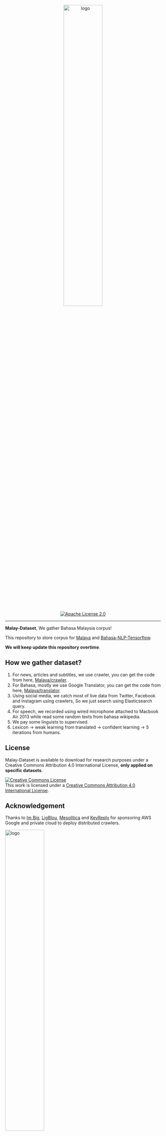<p align="center">
    <a href="#readme">
        <img alt="logo" width="50%" src="wordcloud.png">
    </a>
</p>
<p align="center">
  <a href="https://github.com/huseinzol05/Malaya-Dataset/blob/master/LICENSE"><img alt="Apache License 2.0" src="https://img.shields.io/badge/License-Apache--2.0-yellow.svg"></a>
</p>

---

**Malay-Dataset**, We gather Bahasa Malaysia corpus! 

This repository to store corpus for [Malaya](https://github.com/huseinzol05/Malaya) and [Bahasa-NLP-Tensorflow](https://github.com/huseinzol05/Bahasa-NLP-Tensorflow). 

**We will keep update this repository overtime**.

## How we gather dataset?

1. For news, articles and subtitles, we use crawler, you can get the code from here, [Malaya/crawler](https://github.com/huseinzol05/Malaya/tree/master/misc/crawl).
2. For Bahasa, mostly we use Google Translator, you can get the code from here, [Malaya/translator](https://github.com/huseinzol05/Malaya/tree/master/misc/translator).
3. Using social media, we catch most of live data from Twitter, Facebook and Instagram using crawlers, So we just search using Elasticsearch query.
4. For speech, we recorded using wired microphone attached to Macbook Air 2013 while read some random texts from bahasa wikipedia.
5. We pay some linguists to supervised.
6. Lexicon -> weak learning from translated -> confident learning -> 5 iterations from humans.

## License

Malay-Dataset is available to download for research purposes under a Creative Commons Attribution 4.0 International License, **only applied on specific datasets**.

<a rel="license" href="http://creativecommons.org/licenses/by/4.0/"><img alt="Creative Commons License" style="border-width:0" src="https://i.creativecommons.org/l/by/4.0/88x31.png" /></a><br />This work is licensed under a <a rel="license" href="http://creativecommons.org/licenses/by/4.0/">Creative Commons Attribution 4.0 International License</a>.

## Acknowledgement

Thanks to [Im Big](https://www.facebook.com/imbigofficial/), [LigBlou](https://www.facebook.com/ligblou), [Mesolitica](https://mesolitica.com/) and [KeyReply](https://www.keyreply.com/) for sponsoring AWS Google and private cloud to deploy distributed crawlers.

<img alt="logo" width="50%" src="https://malaya-dataset.s3-ap-southeast-1.amazonaws.com/ligblou-mesolitca-keyreply.png">

## Table of contents
  * [Chatbot](#chatbot)
    * [Wiki Wizard](#wiki-wizard)
    * [ConvAI2](#convai2)
    * [Blended Skill Talk](#blended-skill-talk)
  * [Corpus](#corpus)
    * [Audience Nationality](#audience-nationality)
    * [Translated Emotion](#Translated-Emotion)
    * [Twitter Emotion](#Twitter-Emotion)
    * [Gender](#gender)
    * [Insincere question](#insincere-question)
    * [Irony](#irony)
    * [Language Detection](#language-detection)
    * [Malaysia Entities](#malaysia-entities)
    * [Malaysia Topics](#malaysia-topics)
    * [Political landscape](#political-landscape)
    * [Sarcastic news-headline](#sarcastic-news-headline)
    * [Subjectivity](#subjectivity)
    * [Toxicity-small](#toxicity-small)
    * [Toxicity-large](#toxicity-large)
  * [Crawl](#crawl)
    * [Foodpanda](#foodpanda)
    * [Klook](#klook)
    * [IIUM-Confession](#iium-confession)
    * [Wattpad](#wattpad)
    * [Academia PDF](#academia-pdf)
    * [ticket2u](#ticket2u)
    * [Iproperty](#iproperty)
  * [Dictionary](#dictionary)
    * [73k English-Malay](#73k-english-malay)
    * [200k English-Malay](#200k-english-malay)
    * [90k synonym](#90k-synonym)
    * [Dictionary, 24550 unique words](#dictionary-24550-unique-words)
    * [Dialect](#dialect)
    * [Ngrams](#ngrams)
  * [Document Ranking](#document-ranking)
    * [MSMARCO](#msmarco)
  * [Dumping](#dumping)
    * [Karangan sekolah](#karangan-sekolah)
    * [Wikipedia](#wikipedia-1)
    * [Instagram](#instagram)
    * [Twitter](#twitter)
    * [Public news](#public-news)
    * [Parliament](#parliament)
    * [Singlish text](#singlish-text)
    * [Singapore news](#singapore-news)
    * [Subtitle](#subtitle)
    * [Common-crawl](#common-crawl)
  * [Lexicon](#lexicon)
    * [Sentiment](#sentiment)
    * [Emotion](#emotion)
  * [News](#news)
    * [Fake News](#fake-news)
    * [Crawled News](#crawled-news)
    * [30k News](#30k-news)
    * [Articles](#articles)
  * [Natural Language Query](#natural-language-query)
    * [SPIDER](#spider)
    * [COSQL](#cosql)
    * [SPARC](#sparc)
  * [Normalization](#normalization)
    * [IIUM](#iium)
    * [Twitter](#twitter-1)
    * [Normalize](#normalize)
    * [Stemmer](#stemmer)
  * [Optical Character Recognition](#optical-character-recognition)
    * [Malay-to-Jawi](#malay-to-jawi)
    * [Malay handwriting (Satisfy-Regular)](#malay-handwriting-satisfy-regular)
  * [Paraphrase](#paraphrase)
    * [General](#general)
    * [Funpedia](#funpedia)
  * [Parsing](#parsing)
    * [constituency](#constituency)
    * [dependency](#dependency)
  * [Question-Answer](#question-answer)
    * [General](#general)
    * [SQUAD](#squad)
    * [Natural Questions](#Natural-Questions)
  * [Sentiment](#sentiment-1)
    * [Local News](#local-news)
    * [Twitter](#twitter-2)
    * [Translated Twitter](#Translated-Twitter)
    * [Translated Multidomain](#Translated-Multidomain)
    * [Translated Polarity](#Translated-Polarity)
  * [Speech](#speech)
    * [IIUM](#iium-1)
    * [Tolong sebut](#tolong-sebut)
    * [Wikipedia](#wikipedia)
    * [Manglish](#manglish)
  * [Summarization](#summarization)
    * [CNN News](#cnn-news)
    * [Gigawords](#gigawords)
    * [Multinews](#multinews)
    * [Semisupervised](#semisupervised)
  * [Tagging](#tagging)
    * [Part-of-Speech](#part-of-speech)
    * [Entities](#entities-json)
  * [Text-similarity](#text-similarity)
    * [Quora](#quora)
    * [SNLI](#snli)
    * [MNLI](#mnli)
  * [Translation](#translation)
    * [IIUM-Confession](#iium-confession-1)
    * [Malay-English](#malay-english)
    * [Opus](#opus)
    * [Parliament](#parliament-1)
    * [Local Movies Subtitles](#local-movies-subtitles)
    * [English News](#english-news)
  * [Suggestion](#suggestion)
  * [Citation](#citation)
  * [Donation](#donation)

## [Chatbot](chatbot)

#### [Wiki Wizard](chatbot/wiki-wizard)

Total size: 275.0 MB

#### [ConvAI2](chatbot/convai2)

Total size: 127.9 MB

#### [Blended Skill Talk](chatbot/blended-skill-talk)

Total size: 31.2 MB

## [Corpus](corpus)

#### [Audience Nationality](corpus/audience)

Total size: 246 KB

1. constituency
2. national

#### [Translated Emotion](corpus/emotion/translate)

Total size: 7.2 MB

1. Anger
2. Fear
3. Joy
4. Love
5. Sadness
6. Surprise

#### [Twitter Emotion](corpus/emotion/lexicon)

Total size: 27.4 MB

1. Anger, 108813 rows
2. Fear, 20316 rows
3. Happy, 30962 rows
4. love, 20783 rows
5. Sadness, 26468 rows
6. Surprise, 13107 rows

#### [Gender](corpus/gender)

Total size: 2.2 MB

1. Unknown
2. Male
3. Female
4. Brand

#### [Insincere question](corpus/insincere-question)

Total size: 60.4 MB

1. Negative
2. Positive

#### [Irony](corpus/irony)

Total size: 465 KB

1. Positive
2. Negative

#### [Language-detection](corpus/language-detection)

1. english
2. malay
3. indonesia
4. rojak
5. manglish
6. others

sublanguages,

1. malay
2. kedah
3. johor
4. melaka
5. terengganu
6. sarawak
7. negeri-sembilan
8. kelantan
9. pahang
10. perak
11. sabah

#### [Malaysia-entities](corpus/malaysia-entities)

Social media texts related to Malaysia entities.

Total size: 190.1 MB

<details><summary>Complete list (210 entities)</summary>

1. mahathir
2. anwar ibrahim
3. najib razak
4. pakatan harapan
5. syed saddiq
6. parti keadilan rakyat
7. umno
8. barisan nasional
9. parti islam semalaysia
10. nurul izzah
11. tunku ismail idris
12. mca
13. democratic action party
14. parti amanah
15. ppbm
16. mic
17. tun daim zainuddin
18. datuk seri abdul hadi awang
19. majlis pakatan harapan
20. wan azizah
21. parti pribumi bersatu malaysia
22. datuk seri azmin ali
23. datuk johari abdul
24. tengku razaleigh hamzah
25. tan sri dr rais yatim
26. rafizi ramli
27. bersatu
28. bernama
29. donald trump
30. perkasa
31. tan sri mokhzani mahathir
32. rais yatim
33. anthony loke siew fook
34. rosmah mansur
35. arul kanda
36. zeti aziz
37. robert kuok
38. hassan merican
39. ks jomo
40. jho low
41. kadir jasin
42. zakir naik
43. bung mokhtar
44. shafie apdal
45. ariff md yusof
46. felda
47. dato vida
48. jabatan perancangan bandar desa
49. jabatan perdana menteri malaysia
50. kementerian kewangan malaysia
51. kementerian dalam negeri malaysia
52. kementerian perdagangan dalam negeri hal ehwal pengguna malaysia
53. kementerian luar negeri malaysia
54. kementerian pertahanan malaysia
55. kementerian pendidikan malaysia
56. kementerian pembangunan luar bandar
57. kementerian kerja raya malaysia
58. kementerian kesihatan malaysia
59. kementerian komunikasi multimedia malaysia
60. kementerian perumahan kerajaan tempatan malaysia
61. kementerian pelancongan kebudayaan malaysia
62. kementerian pengangkutan malaysia
63. kementerian pembangunan wanita keluarga masyarakat malaysia
64. kementerian pertanian industri asas tani
65. kementerian perusahaan perladangan komoditi
66. kementerian perdagangan antarabangsa industri
67. kementerian sains teknologi inovasi malaysia
68. kementerian sumber manusia malaysia
69. kementerian sumber asli alam sekitar malaysia
70. kementerian wilayah persekutuan malaysia
71. kementerian tenaga teknologi hijau air malaysia
72. jabatan perkhidmatan awam malaysia
73. jabatan kemajuan islam (jakim) department of islamic development
74. jabatan parlimen malaysia
75. agensi kelayakan malaysia
76. agensi penguatkuasaan maritim malaysia
77. bahagian istiadat urusetia persidangan antarabangsa
78. bahagian hal ehwal undang-undang
79. bahagian kabinet perlembangan perhubungan antara kerajaan
80. bahagian kemajuan wilayah persekutuan perancangan lembah klang
81. bahagian keselamatan negara
82. bahagian pengurusan hartanah
83. bahagian pengurusan perkhidmatan sumber manusia
84. bahagian penyelidikan
85. biro bantuan guaman
86. biro pengaduan awam
87. biro tatanegara
88. istana negara
89. institut kefahaman islam malaysia
90. institut latihan kehakiman perundangan
91. pejabat ketua setiausaha negara
92. pejabat perdana menteri
93. jabatan peguam negara
94. majlis agama islam wilayah persekutuan
95. masjid negara
96. pejabat ketua pegawai keselamatan kerajaan malaysia
97. pejabat setiausaha persekutuan sabah
98. perpustakaan kuala lumpur
99. pejabat setiausaha persekutuan sarawak
100. lembaga tabung haji
101. penasihat sains
102. jabatan audit negara malaysia
103. jabatan pertahanan awam malaysia
104. suruhanjaya pengankutan awam darat
105. perbendaharaan malaysia
106. majlis tindakan ekonomik negara
107. jabatan perangkaan (jp) department of statistics
108. polis diraja malaysia
109. ikatan relawan rakyat malaysia
110. jabatan penjara malaysia
111. jabatan pendaftaran negara malaysia
112. lembaga penapisan filem
113. jabatan imigresen malaysia
114. suruhanjaya syarikat malaysia
115. suruhanjaya koperasi malaysia
116. perbadanan harta intelek malaysia
117. bank kerjasama rakyat malaysia
118. perbadanan nasional berhad
119. maktab koperasi malaysia
120. suruhanjaya persaingan malaysia
121. institut diplomasi hal ehwal luar negeri
122. angkatan tentera malaysia
123. tentera darat malaysia
124. tentera udara diraja malaysia
125. tentera laut diraja malaysia
126. program latihan khidmat negara
127. dewan bahasa pustaka
128. institut pendidikan guru malaysia
129. perbadanan tabung pendidikan tinggi nasional
130. institut terjemahan negara malaysia
131. kejora
132. felcra
133. risda
134. jabatan kerja raya malaysia
135. lembaga lebuhraya malaysia
136. lembaga jurutera malaysia
137. lembaga pembangunan industri pembinaan
138. institut jantung negara
139. klinik 1malaysia
140. insitut kanser negara
141. radio televisyen malaysia
142. suruhanjaya komunikasi multimedia malaysia
143. jabatan penerangan malaysia
144. jabatan perancangan bandar desa semenanjung malaysia
145. jabatan bomba penyelamat malaysia
146. jabatan perumahan negara
147. jabatan kerajaan tempatan
148. jabatan landskap negara
149. jabatan pengurusan sisa pepejal negara
150. tribunal perumahan pengurusan strata
151. perbadanan pengurusan sisa pepejal pembersihan awam
152. jabatan pelancongan malaysia
153. jabatan pengangkutan jalan
154. jabatan penerbangan awam
155. lembaga pelabuhan klang
156. jabatan laut malaysia
157. jabatan keselamatan jalan raya
158. lembaga pelabuhan kuantan
159. lembaga pelabuhan johor
160. lembaga pelabuhan pulau pinang
161. jabatan kebajikan masyarakat malaysia
162. institut penyelidikan kemajuan pertanian malaysia
163. lembaga kemajuan ikan malaysia
164. lembaga pemasaran pertanian persekutuan
165. jabatan pertanian malaysia
166. lembaga pertubuhan peladang
167. lembaga kemajuan pertanian kemubu
168. lembaga kemajuan pertanian muda
169. jabatan perikanan
170. jabatan perkhidmatan veterinar
171. lembaga perindustrian nanas malaysia
172. tabung ekonomi kumpulan usaha niaga
173. bank pertanian
174. lembaga minyak sawit malaysia
175. lembaga pembangunan pelaburan malaysia
176. agensi nuklear malaysia
177. institut penyelidikan teknologi nuklear malaysia
178. pusat sains negara
179. jabatan kimia malaysia
180. jabatan meteorologi malaysia
181. jabatan perkhidmatan awam
182. institut tadbiran awam negara
183. jabatan agama islam wilayah persekutuan
184. jabatan tenaga kerja semenanjung malaysia
185. jabatan alam sekitar
186. jabatan pengairan saliran
187. jabatan tanah galian wilayah persekutuan
188. jabatan perlindungan hidupan liar taman negara
189. dewan bandaraya kuala lumpur
190. perbadanan putrajaya
191. perbadanan labuan
192. jabatan bekalan air
193. jabatan perkhidmatan pembetungan
194. suruhanjaya tenaga
195. suruhanjaya perkhidmatan air negara
196. malaysian green technology corporation
197. yayasan hijau malaysia
198. mahkamah persekutuan
199. mahkamah syariah wilayah persekutuan
200. suruhanjaya perdagangan komoditi
201. suruhanjaya perkhidmatan awam
202. suruhanjaya perkhidmatan pendidikan
203. suruhanjaya pilihan raya
204. suruhanjaya pencegahan rasuah malaysia
205. tribunal perkhidmatan awam
206. unit khas teknologi tinggi
207. unit pemodenan tadbiran perancangan pengurusan malaysia
208. unit perancang ekonomi
209. unit penyelarasan pelaksanaan
210. urusetia persidangan antarabangsa protokol

</details>

#### [Malaysia Topics](corpus/malaysia-topics)

Social media texts related to Malaysia topics.

Total size: 322.4 MB

<details><summary>Complete list (249 topics)</summary>

1. ganja
2. orang asli
3. kaum cina
4. k-pop
5. kaum india
6. pos laju
7. hari raya aidilfitri
8. hari raya aidiladha
9. syarikat permulaan
10. isu tanah
11. kaum melayu
12. facebook
13. keluar parti
14. sabotaj parti
15. kotak undi
16. humanoid
17. kemalangan penumpang cedera
18. kemalangan maut
19. individu penjara
20. kes rogol
21. kes cabul
22. kes rompakan
23. kes ragut
24. cambridge analytica
25. kokain
26. bebas tahanan
27. sosial media
28. twitter
29. instagram
30. mati dipukul
31. pengedar dadah
32. kematian wabak
33. letupan bom
34. isu dadah
35. isu bmf
36. isu diesel
37. isu china
38. isu saudi arabia
39. unifi
40. piala thomas
41. fifa
42. bahasa pengaturcaraan
43. baling botol
44. perkahwinan kanak-kanak
45. produk berbahaya
46. musim durian
47. world cup
48. motogp
49. euro 2020
50. ask me a question
51. thai cave
52. racist
53. bola sepak
54. hockey
55. sepak takraw
56. reformasi
57. deepavali
58. chinese new year
59. lazada sells
60. shopee sells
61. e-sport
62. valve corporation
63. dota2
64. counter strike global-offensive
65. asean football organization
66. blackpink
67. kecurian kereta
68. kecurian motosikal
69. youtube rewind
70. pewdiepie
71. isu tiket
72. kuota haji
73. tsunami
74. kes lemas
75. kes buang bayi
76. kes pecah rumah
77. paedophilia
78. kes luar nikah
79. kes tangkap basah
80. kes bawah umur
81. pdrm
82. 1mdb
83. gst
84. sst
85. tiga penjuru
86. pilihan raya umum
87. pilihan raya kecil
88. pusat daerah mangundi
89. masalah air
90. rumah mampu milik
91. pendidikan
92. sekolah
93. universiti
94. maktab rendah sains mara
95. kesihatan
96. hutang negara
97. ekonomi
98. sosial
99. menteri besar kedah
100. menteri besar perak
101. menteri besar perlis
102. menteri besar selangor
103. menteri besar johor
104. menteri besar kelantan
105. menteri besar terengganu
106. menteri besar negeri sembilan
107. felda
108. kwsp
109. sosco
110. bank malaysia
111. bank negara
112. perdana menteri
113. timbalan perdana menteri
114. menteri dalam negeri
115. menteri kewangan
116. menteri pertahanan
117. menteri belia dan sukan
118. majlis penasihat
119. skim peduli sihat
120. ptptn
121. projek mega
122. gaji minimum
123. menyiasat skandal
124. highway tol
125. tabung haji
126. tentera malaysia
127. infrastruktur
128. kos sara hidup
129. pengangkutan awam
130. perkhidmatan awam
131. isu wanita
132. survei institut darul ehsan
133. inisiatif peduli rakyat
134. teknologi
135. internet
136. kecerdasan buatan
137. ahli dewan undangan negeri
138. suruhanjaya pilihan raya malaysia
139. kertas undi
140. akta pilihan raya
141. undi pos
142. undi rosak
143. harga minyak
144. petrol
145. subsidi kerajaan
146. mh370
147. gaji menteri
148. jabatan bubar
149. telekom malaysia
150. agama
151. lgbt
152. agama islam
153. masyarakat
154. liberalisme
155. kapitalisme
156. idealogi
157. parlimen
158. pusat transformasi bandar
159. institut diraja
160. tsunami fitnah
161. makro-ekonomi
162. mikro-ekonomi
163. pasaran saham malaysia
164. pendapatan negara
165. nilai ringgit jatuh
166. gaji median
167. bursa malaysia
168. malaysia baru
169. keluar parlimen
170. dewan rakyat
171. tabung harapan
172. isu singapura
173. isu rohingya
174. isu syria
175. malaysia-indonesia
176. isu gaza
177. isu palestin
178. isu yaman
179. harimau malaya
180. isu kuil
181. isu lynas
182. isu masjid
183. isu sosma
184. isu ecrl
185. royalti minyak
186. kes rasuah
187. kewangan dan perniagaan
188. saham dan komoditi
189. isu kerugian
190. bumiputera
191. alam sekitar
192. isu kemiskinan
193. sumber asli
194. pertanian malaysia
195. pertanian durian
196. pertanian padi
197. pertanian getah
198. pertanian kelapa sawit
199. pertanian pisang
200. pertanian nenas
201. akuakultur malaysia
202. hortikultur malaysia
203. icerd
204. yang di-pertuan agong
205. perlembagaan malaysia
206. malaysia airlines
207. malaysia airport
208. kuala lumpur international airport
209. malacca airport
210. bintulu airport
211. kota kinabalu airport
212. kuching airport
213. labuan airport
214. lahad datu airport
215. langkawi airport
216. limbang airport
217. miri airport
218. penang airport
219. sandakan airport
220. sibu airport
221. sultan abdul halim airport
222. sultan haji ahmad shah airport
223. sultan azlan shah airport
224. sultan ismail petra airport
225. sultan mahmud airport
226. tawau airport
227. tioman airport
228. anggota bomba
229. angkatan tentera darat
230. angkatan tentera laut
231. angkatan tentera udara
232. anggota ambulans
233. anggota polis
234. perkhidmatan kehakiman
235. perkhidmatan am persekutuan
236. industri 4.0
237. kumpulan pengganas tempatan
238. kumpulan pengganas asing
239. sultan selangor
240. sultan kedah
241. sultan kelantan
242. sultan perlis
243. sultan johor
244. sultan negeri sembilan
245. sultan terengganu
246. pemilihan agong
247. isu plastik
248. gejala sosial
249. isytihar darurat

</details>

#### [Sarcastic news-headline](corpus/sarcastic-news-headline)

Total size: 1.78 MB

1. Positive
2. Negative

#### [Subjectivity](corpus/subjectivity)

Total size: 1.4 MB

1. Positive
2. Negative

#### [Toxicity-small](corpus/toxicity-small)

Total size: 69 MB

Toxicity-small is multilabels and multiclasses, prefer to use sigmoid / logistic.

1. toxic
2. severe toxic
3. obscene
4. threat
5. insult
6. identity hate

#### [Toxicity-large](corpus/toxicity-large)

Total size: 640 MB

Toxicity-large is multilabels and multiclasses, prefer to use sigmoid / logistic.

1. severe toxic
2. obscene
3. identity attack
4. insult
5. threat
6. asian
7. atheist
8. bisexual
9. black
10. buddhist
11. christian
12. female
13. heterosexual
14. hindu
15. homosexual, gay or lesbian
16. intellectual or learning disability
17. jewish
18. latino
19. male
20. muslim
21. other disability
22. other gender
23. other race or ethnicity
24. other religion
25. other sexual orientation
26. physical disability
27. psychiatric or mental illness
28. transgender
29. white
30. malay
31. chinese

#### [Political landscape](corpus/political-landscape)

Total size: 2 MB

1. Kerajaan (BN)
2. Pembangkang (PAS, DAP, PKR)

## [Crawl](crawl)

**The copyright data remains with the original owners of the data, do not use this data for commercial purpose.**

#### [Foodpanda](crawl/foodpanda)

**The copyright data remains with the original owners of the data, do not use this data for commercial purpose.**

Crawled up to 4697 restaurants registered in https://www.foodpanda.my/.

Contain location, restaurant name, star rating, characteristics, delivery methods and food descriptions.

Total size: 94.1 MB

#### [Klook](crawl/klook)

**The copyright data remains with the original owners of the data, do not use this data for commercial purpose, https://www.klook.com/policy/**

Crawled up to 200 interesting locations from MY and SG klook.

Total size: 10.3 MB

#### [IIUM-Confession](crawl/iium-confession)

**The copyright data remains with the original owners of the data, do not use this data for commercial purpose.**

Crawled up to 20k confession posts.

Total size: 75.1 MB

#### [Wattpad](crawl/wattpad)

**The copyright data remains with the original owners of the data, do not use this data for commercial purpose, https://support.wattpad.com/hc/en-us/articles/216192503-Copyright-FAQ**

Crawled using keywords,

1. melayu
2. malaysia
3. seram
4. hantu
5. puisi
6. sajak
7. cerita

Crawled up to 7k fiction stories.

Total size: 97 MB

#### [Academia PDF](crawl/pdf)

**The copyright data remains with the original owners of the data, do not use this data for commercial purpose, https://www.academia.edu/copyright**

Crawled up to 224 pdfs related to,

1. melayu
2. sejarah
3. etnik
4. bahasa
5. politik
6. makanan
7. idealogi

Total size: 50 MB

#### [ticket2u](crawl/ticket2u)

**The copyright data remains with the original owners of the data, do not use this data for commercial purpose, https://www.ticket2u.com.my/copyright**

Contains 4282 events in Malaysia from 2017,

```python
{'row': {'rownum': '4282',
  'rowtotal': '4282',
  'rowpp': '18',
  'link': 'https://www.ticket2u.com.my/event/10223/emi-business-networking-3.0',
  'time': '4:00PM',
  'avatar': 'https://www.ticket2u.com.my/upload/event/listing/0-10223-8ce30523-200c-4bfa-98a9-daadd142989b-GYQ6_X.jpg',
  'datefrom106': '26 Oct 2017',
  'dateto106': '26 Oct 2017',
  'day': 'Thursday',
  'date': '26',
  'month': 'Oct',
  'year': '2017',
  'datefrom': '2017-10-26T16:00:00',
  'dateto': '2017-10-26T19:00:00',
  'active': '1',
  'id': '10223',
  'name': 'EMI Business Networking 3.0',
  'titlename': 'EMI Business Networking 3.0',
  'excerpt': '',
  'pid': '0',
  'basecurrency': 'RM',
  'online': '0',
  'countryid': '1',
  'stateid': '1',
  'areaid': '0',
  'locname': 'Denai Alam Recreational and Riding Club',
  'statename': 'WP Kuala Lumpur',
  'latitude': '3.150970999999999',
  'type': '619',
  'regboo': '0',
  'pricefrom': '75.00',
  'longitude': '101.51955099999998',
  'eventcat': 'Business Sharing and Networking Event',
  'eventcatcode': 'business',
  'eventsubcat': 'Networking',
  'eventsubcatcode': 'networking',
  'showdate': '1',
  'exclusive': '0',
  'notexclusive': '0',
  'issaleend': '1',
  'status': 'expired'}}
```

#### [Iproperty](crawl/iproperty)

**The copyright data remains with the original owners of the data, do not use this data for commercial purpose, https://www.iproperty.com.my/terms-of-use/**

crawled up to 16 states on sales residential, sales commercial, rent residential, rent commercial.

Total size: 1329 MB

## [Dictionary](dictionary)

**_Not an official released from Dewan Bahasa._**

#### 73k English-Malay

Total size: 1.1 MB

Originally posted by Facebook, https://dl.fbaipublicfiles.com/arrival/dictionaries/en-ms.txt

#### [200k English-Malay](dictionary/200k-english-malay)

Total size: 6.9 MB

#### [90k synonym](dictionary/synonym)

Total size: 4.7 MB    

#### [Dictionary, 24550 unique words](dictionary/dictionary)

Total size: 428 KB

#### [Dialect](dictionary/dialect)

Glossaries for,

1. johor
2. kedah
3. kelantan
4. negeri sembilan
5. melaka
6. pahang
7. penang
8. sukuan

Its a html table structure from http://prpm.dbp.gov.my/Cari1?keyword=%3d&d=150348&

#### [Ngrams](dictionary/ngram)

Total size: 92 MB

Unigram and Bigram collected from news, structure,
```python
{'saya': 1000}
```

## [Document Ranking](document-ranking)

#### [MSMARCO](document-ranking/msmarco)

Total size: 1.5 GB

## [Dumping](dumping)

#### [Karangan sekolah](dumping/karangan-sekolah)

Total size: 221 KB

#### Wikipedia

Total size: 240.2 MB, 1663373 sentences, [download link](https://huseinhouse-storage.s3-ap-southeast-1.amazonaws.com/bert-bahasa/dumping-wiki-6-july-2019.json).

Total size: 255.1 MB, 1303844 sentences, [download link](https://huseinhouse-storage.s3-ap-southeast-1.amazonaws.com/bert-bahasa/dumping-wiki-20-july-2019.json).

**RAW**, Total size: 243.2 MB, 1748387 sentences, [download link](https://malaya-dataset.s3-ap-southeast-1.amazonaws.com/wikidump1-raw.json)

#### Instagram

Total size: 418.2 MB, 695571 sentences, [download link](https://huseinhouse-storage.s3-ap-southeast-1.amazonaws.com/bert-bahasa/dumping-instagram-6-july-2019.json).

#### [Twitter](dumping/twitter)

Total size: 3764.7 MB

#### Public news

Total size: 57.7 MB, 399251 sentences, [download link](https://huseinhouse-storage.s3-ap-southeast-1.amazonaws.com/bert-bahasa/dumping-news-6-july-2019.json).

#### Parliament

Total size: 46.7 MB, 252095 sentences, [download link](https://huseinhouse-storage.s3-ap-southeast-1.amazonaws.com/bert-bahasa/dumping-parliament-7-july-2019.json).

#### Singlish text

Singlish is a mix of Chinese, Bahasa, Tamil and majority English, singaporean slang.

Random crawled from different singaporean websites and blogs.

Total size: 1.2 GB, 19870766 sentences, [download link](https://huseinhouse-storage.s3-ap-southeast-1.amazonaws.com/bert-bahasa/singlish.txt).

Contributed by [brytjy](https://github.com/brytjy).

#### Singapore news

Total size: 213.1 MB, 1760382 sentences, [download link](https://huseinhouse-storage.s3-ap-southeast-1.amazonaws.com/bert-bahasa/sg-news.txt).

Contributed by [brytjy](https://github.com/brytjy).

#### [Subtitle](dumping/subtitle)

Total size: 1.5 MB

#### [Common-crawl](dumping/common-crawl)

List of `mse` language websites only. 

Total index size: 25.6 MB

Total website size: ~7.0 GB

Total text extracted size: 1.7 GB

## [Lexicon](lexicon)

Malaya provided lexicon generator to induce new lexicons, https://malaya.readthedocs.io/en/latest/Lexicon.html

#### [sentiment](lexicon/sentiment.json)

```python
{'negative': ['str1','str2'], 'positive': ['str3','str4']}
```

#### [emotion](lexicon/emotion.json)

```python
{'anger': ['str1'], 'fear': ['str2'], 'joy': ['str3'], 'love': ['str4'], 'sadness': ['str5'], 'surprise': ['str6']}
```

## [News](news)

#### [Fake News](news/fake-news)

Total size: 122.2 MB

1. Negative
2. Positive

Malaysia fake news, contributed by [syazanihussin](https://github.com/syazanihussin/FLUX/tree/master/data)

#### [30k News](news/news-30k)

Total size: 66.6 MB

Crawled on Google news using these keywords,

```python
strings = [
    'bank negara OR kewangan malaysia OR kementerian kewangan',
    'mata wang malaysia OR bon malaysia OR saham malaysia',
    'perdagangan malaysia OR ekonomi malaysia OR sosial malaysia',
    'kementerian malaysia',
    'kaum melayu OR kaum cina',
    'stock market malaysia OR saham malaysia',
    'malaysia parliament OR parlimen malaysia',
    'asia OR asean',
    'malaysia property OR hartanah malaysia',
    'artis OR wanita',
    'pendidikan OR kesihatan OR infrastruktur'
    'dr mahathir OR wan zizah OR lim guan eng OR muhyiddin OR mohamad sabu OR azmin ali',
    'umno OR pkr OR mic OR barisan nasional OR parti amanah OR dap',
    'isu kerajaan OR isu pembangkang',
    'politik OR malaysia OR dunia OR bisnes',
    'sukan OR hiburan OR teknologi OR gaya hidup OR automotif'
    'johor OR kedah OR kelantan OR melaka',
    'negeri sembilan OR pahang OR pulau pinang OR perak',
    'perlis OR sabah OR sarawak OR selangor',
    'terengganu OR kuala lumpur OR labuan OR putrajaya',
]
```

#### [Crawled News](news/news-new)

Total size: 622.2 MB

<details><summary>Complete list (860 news)</summary>

1. Perayaan Cahaya
2. Perayaan Ponggal
3. Tahun Baru Hindu
4. agama sesat
5. angkat berat
6. anjing
7. antarabangsa
8. aplikasi malaysia
9. arnab
10. aset digital
11. atlet
12. babi
13. baca buku
14. badak sumbu
15. bahasa jawa
16. bahasa kebangsaan
17. bahasa melayu
18. banjir
19. bankrap
20. belimbing
21. berenang
22. bina badan
23. bola baling
24. bola jaring
25. bola keranjang
26. boling padang
27. buaya
28. bulan
29. bunian
30. burung
31. cempedak
32. coklat
33. dakwah islam
34. diktator
35. disinfeksi
36. dunia islam
37. ekonomi islam
38. gajah
39. galaksi
40. ganti rugi
41. gaya baju
42. gaya fashion
43. gaya jaket
44. gaya kasut
45. gaya rambut
46. gaya rantai
47. gaya raya
48. gaya seluar
49. gaya topi
50. gelandangan
51. godam
52. gula
53. hantu bungkus
54. hantu melayu
55. hantu raya
56. harga rumah
57. hari krismas
58. harimau
59. hartanah
60. hilang kawalan
61. hilang kerja
62. hoki padang
63. hujan lebat
64. hujan
65. hukum babi
66. hutang peribadi
67. ikan
68. industri buku
69. industri pertanian
70. industri
71. isi k-pop
72. islam nusantara
73. isu 1mdb
74. isu Suku Bagahak
75. isu Suku Bajau
76. isu Suku Brunei
77. isu Suku Iban
78. isu Suku Idahan
79. isu Suku Iranun
80. isu Suku Kadazandusun
81. isu Suku Lundayeh
82. isu Suku Murut
83. isu Suku Suluk
84. isu Suku Tidong
85. isu afghanistan
86. isu afrika
87. isu agama islam
88. isu agama
89. isu agensi kelayakan malaysia
90. isu agensi nuklear malaysia
91. isu agensi penguatkuasaan maritim malaysia
92. isu ahli dewan undangan negeri
93. isu air
94. isu airasia
95. isu akta pilihan raya
96. isu akuakultur malaysia
97. isu alam sekitar
98. isu alkohol
99. isu amerika
100. isu anggota ambulans
101. isu anggota bomba
102. isu anggota polis
103. isu angkatan tentera laut
104. isu angkatan tentera malaysia
105. isu angkatan tentera udara
106. isu anthony loke siew fook
107. isu anwar ibrahim
108. isu apple
109. isu arab
110. isu arak
111. isu argentina
112. isu ariff md yusof
113. isu artificial intelligence
114. isu artis korea selatan
115. isu artis kpop
116. isu arul kanda
117. isu asean football organization
118. isu ask me a question
119. isu askar
120. isu australia
121. isu axiata
122. isu ayah pin
123. isu ayam penyet
124. isu ayam
125. isu baba dan nyonya
126. isu bahagian hal ehwal undang-undang
127. isu bahagian kabinet perlembangan perhubungan antara kerajaan
128. isu bahagian kemajuan wilayah persekutuan perancangan lembah klang
129. isu bahagian keselamatan negara
130. isu bahagian pengurusan hartanah
131. isu bahagian pengurusan perkhidmatan sumber manusia
132. isu bahagian penyelidikan
133. isu bahasa pengaturcaraan
134. isu baling botol
135. isu bangkai
136. isu bangladesh
137. isu bank kerjasama rakyat malaysia
138. isu bank malaysia
139. isu bank negara
140. isu bank pertanian
141. isu barisan nasional
142. isu bebas tahanan
143. isu berjaya group
144. isu bernama
145. isu bersatu
146. isu big bang
147. isu big data
148. isu bihun sup
149. isu bintulu airport
150. isu biro bantuan guaman
151. isu biro pengaduan awam
152. isu biro tatanegara
153. isu biseksual
154. isu blackpink
155. isu bmw
156. isu bola sepak
157. isu boling
158. isu brazil
159. isu brunei
160. isu bts
161. isu bumi
162. isu bumiputera
163. isu bung mokhtar
164. isu bursa malaysia
165. isu cambodia
166. isu cambridge analytica
167. isu celcom
168. isu chinese new year
169. isu cikgu
170. isu cimb
171. isu colombia
172. isu costa Rica
173. isu counter strike global-offensive
174. isu covid
175. isu cucms
176. isu cukai
177. isu daging
178. isu dato vida
179. isu datuk johari abdul
180. isu datuk seri abdul hadi awang
181. isu datuk seri azmin ali
182. isu deepavali
183. isu democratic action party
184. isu denmark
185. isu dewan bahasa pustaka
186. isu dewan bandaraya kuala lumpur
187. isu dewan rakyat
188. isu diabetes
189. isu digi
190. isu doktor
191. isu donald trump
192. isu dota2
193. isu e-sport
194. isu ekonomi
195. isu eropah
196. isu euro 2020
197. isu ewallet
198. isu exo
199. isu facebook
200. isu felcra
201. isu felda
202. isu fifa
203. isu finland
204. isu foodpanda
205. isu futsal
206. isu gaji median
207. isu gaji menteri
208. isu gaji minimum
209. isu gamuda berhad
210. isu ganja
211. isu gay
212. isu gejala sosial
213. isu german
214. isu gimnastik
215. isu girl generation
216. isu golf
217. isu google
218. isu grab
219. isu grabfood
220. isu gst
221. isu halal
222. isu harga minyak
223. isu hari raya aidiladha
224. isu hari raya aidilfitri
225. isu harimau malaya
226. isu hassan merican
227. isu highway tol
228. isu hockey
229. isu honda
230. isu hortikultur malaysia
231. isu humanoid
232. isu hutang negara
233. isu hutang
234. isu ibm
235. isu icerd
236. isu idealogi
237. isu ikan
238. isu ikatan relawan rakyat malaysia
239. isu ikea
240. isu india
241. isu individu penjara
242. isu indonesia
243. isu industri 4.0
244. isu infrastruktur
245. isu inisiatif peduli rakyat
246. isu insitut kanser negara
247. isu instafamous
248. isu instagram
249. isu institut diplomasi hal ehwal luar negeri
250. isu institut diraja
251. isu institut jantung negara
252. isu institut kefahaman islam malaysia
253. isu institut latihan kehakiman perundangan
254. isu institut pendidikan guru malaysia
255. isu institut penyelidikan kemajuan pertanian malaysia
256. isu institut penyelidikan teknologi nuklear malaysia
257. isu institut tadbiran awam negara
258. isu institut terjemahan negara malaysia
259. isu internet
260. isu iran
261. isu iraq
262. isu israel
263. isu istana negara
264. isu isu badminton
265. isu isu bmf
266. isu isu china
267. isu isu dadah
268. isu isu diesel
269. isu isu ecrl
270. isu isu gaza
271. isu isu kemiskinan
272. isu isu kerugian
273. isu isu kuil
274. isu isu lynas
275. isu isu masjid
276. isu isu palestin
277. isu isu plastik
278. isu isu rohingya
279. isu isu saudi arabia
280. isu isu singapura
281. isu isu sosma
282. isu isu syria
283. isu isu tanah
284. isu isu tiket
285. isu isu wanita
286. isu isu yaman
287. isu isytihar darurat
288. isu itali
289. isu jabatan agama islam wilayah persekutuan
290. isu jabatan audit negara malaysia
291. isu jabatan bekalan air
292. isu jabatan bomba penyelamat malaysia
293. isu jabatan bubar
294. isu jabatan imigresen malaysia
295. isu jabatan kebajikan masyarakat malaysia
296. isu jabatan kemajuan islam (jakim) department of islamic development
297. isu jabatan kerajaan tempatan
298. isu jabatan kerja raya malaysia
299. isu jabatan keselamatan jalan raya
300. isu jabatan kimia malaysia
301. isu jabatan landskap negara
302. isu jabatan laut malaysia
303. isu jabatan meteorologi malaysia
304. isu jabatan parlimen malaysia
305. isu jabatan peguam negara
306. isu jabatan pelancongan malaysia
307. isu jabatan pendaftaran negara malaysia
308. isu jabatan penerangan malaysia
309. isu jabatan penerbangan awam
310. isu jabatan pengairan saliran
311. isu jabatan pengangkutan jalan
312. isu jabatan pengurusan sisa pepejal negara
313. isu jabatan penjara malaysia
314. isu jabatan perancangan bandar desa semenanjung malaysia
315. isu jabatan perancangan bandar desa
316. isu jabatan perdana menteri malaysia
317. isu jabatan perikanan
318. isu jabatan perkhidmatan awam malaysia
319. isu jabatan perkhidmatan awam
320. isu jabatan perkhidmatan pembetungan
321. isu jabatan perkhidmatan veterinar
322. isu jabatan perlindungan hidupan liar taman negara
323. isu jabatan pertahanan awam malaysia
324. isu jabatan pertanian malaysia
325. isu jabatan perumahan negara
326. isu jabatan tanah galian wilayah persekutuan
327. isu jabatan tenaga kerja semenanjung malaysia
328. isu jepun
329. isu jho low
330. isu jordan
331. isu judi
332. isu k-pop
333. isu kadir jasin
334. isu kahwin
335. isu kapitalisme
336. isu kaum cina
337. isu kaum india
338. isu kaum melayu
339. isu kecerdasan buatan
340. isu kecurian kereta
341. isu kecurian motosikal
342. isu kejora
343. isu keluar parlimen
344. isu keluar parti
345. isu kemalangan maut
346. isu kemalangan penumpang cedera
347. isu kematian wabak
348. isu kementerian dalam negeri malaysia
349. isu kementerian kerja raya malaysia
350. isu kementerian kesihatan malaysia
351. isu kementerian kewangan malaysia
352. isu kementerian komunikasi multimedia malaysia
353. isu kementerian luar negeri malaysia
354. isu kementerian pelancongan kebudayaan malaysia
355. isu kementerian pembangunan luar bandar
356. isu kementerian pembangunan wanita keluarga masyarakat malaysia
357. isu kementerian pendidikan malaysia
358. isu kementerian pengangkutan malaysia
359. isu kementerian perdagangan antarabangsa industri
360. isu kementerian perdagangan dalam negeri hal ehwal pengguna malaysia
361. isu kementerian pertahanan malaysia
362. isu kementerian pertanian industri asas tani
363. isu kementerian perumahan kerajaan tempatan malaysia
364. isu kementerian perusahaan perladangan komoditi
365. isu kementerian sains teknologi inovasi malaysia
366. isu kementerian sumber asli alam sekitar malaysia
367. isu kementerian sumber manusia malaysia
368. isu kementerian tenaga teknologi hijau air malaysia
369. isu kementerian wilayah persekutuan malaysia
370. isu keracunan
371. isu kereta
372. isu kertas undi
373. isu kes bawah umur
374. isu kes buang bayi
375. isu kes cabul
376. isu kes lemas
377. isu kes luar nikah
378. isu kes pecah rumah
379. isu kes ragut
380. isu kes rasuah
381. isu kes rogol
382. isu kes rompakan
383. isu kes tangkap basah
384. isu kesihatan
385. isu kewangan dan perniagaan
386. isu kfc
387. isu khazanah
388. isu klinik 1malaysia
389. isu kokain
390. isu korea selatan
391. isu korea utara
392. isu kos sara hidup
393. isu kota kinabalu airport
394. isu kotak undi
395. isu kpop
396. isu ks jomo
397. isu kuala lumpur international airport
398. isu kuching airport
399. isu kumpulan pengganas asing
400. isu kumpulan pengganas tempatan
401. isu kuota haji
402. isu kwsp
403. isu labuan airport
404. isu lahad datu airport
405. isu laksa
406. isu langkawi airport
407. isu laos
408. isu lazada sells
409. isu lembaga jurutera malaysia
410. isu lembaga kemajuan ikan malaysia
411. isu lembaga kemajuan pertanian kemubu
412. isu lembaga kemajuan pertanian muda
413. isu lembaga lebuhraya malaysia
414. isu lembaga minyak sawit malaysia
415. isu lembaga pelabuhan johor
416. isu lembaga pelabuhan klang
417. isu lembaga pelabuhan kuantan
418. isu lembaga pelabuhan pulau pinang
419. isu lembaga pemasaran pertanian persekutuan
420. isu lembaga pembangunan industri pembinaan
421. isu lembaga pembangunan pelaburan malaysia
422. isu lembaga penapisan filem
423. isu lembaga perindustrian nanas malaysia
424. isu lembaga pertubuhan peladang
425. isu lembaga tabung haji
426. isu lesbian
427. isu letupan bom
428. isu lgbt
429. isu lhdn
430. isu liberalisme
431. isu mabuk
432. isu mahathir
433. isu mahkamah persekutuan
434. isu mahkamah syariah wilayah persekutuan
435. isu majlis agama islam wilayah persekutuan
436. isu majlis pakatan harapan
437. isu majlis penasihat
438. isu majlis tindakan ekonomik negara
439. isu makanan malaysia
440. isu makro-ekonomi
441. isu maktab koperasi malaysia
442. isu maktab rendah sains mara
443. isu malacca airport
444. isu malaysia airlines
445. isu malaysia airport
446. isu malaysia baru
447. isu malaysia-indonesia
448. isu malaysian green technology corporation
449. isu malware
450. isu masalah air
451. isu masjid negara
452. isu masyarakat
453. isu mati dipukul
454. isu maybank
455. isu mca
456. isu mcdonald
457. isu media prima
458. isu memorandum
459. isu menteri belia dan sukan
460. isu menteri besar johor
461. isu menteri besar kedah
462. isu menteri besar kelantan
463. isu menteri besar negeri sembilan
464. isu menteri besar perak
465. isu menteri besar perlis
466. isu menteri besar selangor
467. isu menteri besar terengganu
468. isu menteri dalam negeri
469. isu menteri kewangan
470. isu menteri pertahanan
471. isu menyiasat skandal
472. isu mercedes
473. isu mesir
474. isu mexico
475. isu mh370
476. isu mic
477. isu microsoft
478. isu mikro-ekonomi
479. isu minyak
480. isu miri airport
481. isu mmu
482. isu motogp
483. isu motosikal
484. isu mrsm
485. isu muhyiddin
486. isu murtabak
487. isu musim durian
488. isu mutiara
489. isu myanmar
490. isu mydin
491. isu najib razak
492. isu nasa
493. isu nasi dagang
494. isu nasi kandar
495. isu nasi kerabu
496. isu nasi
497. isu negeri
498. isu nepal
499. isu new zealand
500. isu nilai ringgit jatuh
501. isu novel
502. isu nurul izzah
503. isu orang asli
504. isu paedophilia
505. isu pakatan harapan
506. isu pakistan
507. isu palestin
508. isu parkir
509. isu parlimen
510. isu parti amanah
511. isu parti islam semalaysia
512. isu parti keadilan rakyat
513. isu parti pribumi bersatu malaysia
514. isu pasaran saham malaysia
515. isu pdrm
516. isu pejabat ketua pegawai keselamatan kerajaan malaysia
517. isu pejabat ketua setiausaha negara
518. isu pejabat perdana menteri
519. isu pejabat setiausaha persekutuan sabah
520. isu pejabat setiausaha persekutuan sarawak
521. isu pelancongan malaysia
522. isu pemilihan agong
523. isu penang airport
524. isu penasihat sains
525. isu pendapatan negara
526. isu pendidikan
527. isu pengangkutan awam
528. isu pengedar dadah
529. isu perabot
530. isu perancis
531. isu perbadanan harta intelek malaysia
532. isu perbadanan labuan
533. isu perbadanan nasional berhad
534. isu perbadanan pengurusan sisa pepejal pembersihan awam
535. isu perbadanan putrajaya
536. isu perbadanan tabung pendidikan tinggi nasional
537. isu perbendaharaan malaysia
538. isu perdana menteri
539. isu perkahwinan kanak-kanak
540. isu perkasa
541. isu perkhidmatan am persekutuan
542. isu perkhidmatan awam
543. isu perkhidmatan kehakiman
544. isu perlembagaan malaysia
545. isu perodua
546. isu perpustakaan kuala lumpur
547. isu pertanian durian
548. isu pertanian getah
549. isu pertanian kelapa sawit
550. isu pertanian malaysia
551. isu pertanian nenas
552. isu pertanian padi
553. isu pertanian pisang
554. isu petrol
555. isu petronas
556. isu pewdiepie
557. isu piala thomas
558. isu pilihan raya kecil
559. isu pilihan raya umum
560. isu ping pong
561. isu plus
562. isu polis diraja malaysia
563. isu polis
564. isu portugal
565. isu pos laju
566. isu pos malaysia
567. isu pos
568. isu ppbm
569. isu prasarana
570. isu privasi
571. isu produk berbahaya
572. isu program latihan khidmat negara
573. isu projek mega
574. isu ptptn
575. isu pusat daerah mangundi
576. isu pusat sains negara
577. isu pusat transformasi bandar
578. isu racist
579. isu radio televisyen malaysia
580. isu rafizi ramli
581. isu rais yatim
582. isu rasuah
583. isu reformasi
584. isu rhb
585. isu risda
586. isu robert kuok
587. isu rohingya
588. isu rosmah mansur
589. isu roti canai
590. isu roti
591. isu royalti minyak
592. isu rumah mampu milik
593. isu rusia
594. isu sabotaj parti
595. isu saham dan komoditi
596. isu sahur
597. isu sains data
598. isu sampah
599. isu sandakan airport
600. isu saudi
601. isu sekolah
602. isu sepak takraw
603. isu shafie apdal
604. isu shopee sells
605. isu sibu airport
606. isu sime darby
607. isu sirim
608. isu siti kasim
609. isu skim peduli sihat
610. isu sosco
611. isu sosial media
612. isu sosial
613. isu srikandi
614. isu ssm
615. isu sst
616. isu starbucks
617. isu subsidi kerajaan
618. isu sultan abdul halim airport
619. isu sultan azlan shah airport
620. isu sultan haji ahmad shah airport
621. isu sultan ismail petra airport
622. isu sultan johor
623. isu sultan kedah
624. isu sultan kelantan
625. isu sultan mahmud airport
626. isu sultan negeri sembilan
627. isu sultan perlis
628. isu sultan selangor
629. isu sultan terengganu
630. isu sumbat
631. isu sumber asli
632. isu sungai
633. isu sunway
634. isu surau
635. isu suruhanjaya komunikasi multimedia malaysia
636. isu suruhanjaya koperasi malaysia
637. isu suruhanjaya pencegahan rasuah malaysia
638. isu suruhanjaya pengankutan awam darat
639. isu suruhanjaya perdagangan komoditi
640. isu suruhanjaya perkhidmatan air negara
641. isu suruhanjaya perkhidmatan awam
642. isu suruhanjaya perkhidmatan pendidikan
643. isu suruhanjaya persaingan malaysia
644. isu suruhanjaya pilihan raya malaysia
645. isu suruhanjaya pilihan raya
646. isu suruhanjaya syarikat malaysia
647. isu suruhanjaya tenaga
648. isu survei institut darul ehsan
649. isu susu
650. isu sweden
651. isu syarikat permulaan
652. isu syarikat
653. isu syed saddiq
654. isu syria
655. isu tabung ekonomi kumpulan usaha niaga
656. isu tabung haji
657. isu tabung harapan
658. isu taekwondo
659. isu tan sri dr rais yatim
660. isu tan sri mokhzani mahathir
661. isu taska
662. isu tawau airport
663. isu teknologi
664. isu telefon
665. isu telegram
666. isu telekom malaysia
667. isu tengku razaleigh hamzah
668. isu tenis
669. isu tentera darat malaysia
670. isu tentera laut diraja malaysia
671. isu tentera malaysia
672. isu tentera udara diraja malaysia
673. isu thai cave
674. isu tiga penjuru
675. isu timbalan perdana menteri
676. isu tioman airport
677. isu tng
678. isu touch n go
679. isu toyota
680. isu transeksual
681. isu transgender
682. isu tribunal perkhidmatan awam
683. isu tribunal perumahan pengurusan strata
684. isu trojan
685. isu tsunami fitnah
686. isu tsunami
687. isu tuhan
688. isu tun daim zainuddin
689. isu tunku ismail idris
690. isu turki
691. isu twitter
692. isu u mobile
693. isu uem
694. isu uia
695. isu uitm
696. isu ukm
697. isu ulama
698. isu ulamak
699. isu um
700. isu umno
701. isu undi pos
702. isu undi rosak
703. isu unifi
704. isu unikl
705. isu unimas
706. isu unit khas teknologi tinggi
707. isu unit pemodenan tadbiran perancangan pengurusan malaysia
708. isu unit penyelarasan pelaksanaan
709. isu unit perancang ekonomi
710. isu united kingdom
711. isu universiti
712. isu upm
713. isu usm
714. isu ustaz
715. isu ustazah
716. isu utp
717. isu vaksin
718. isu valve corporation
719. isu vietnam
720. isu wan azizah
721. isu whatsapp
722. isu wisma
723. isu world cup
724. isu yaman
725. isu yang di-pertuan agong
726. isu yayasan hijau malaysia
727. isu youtube rewind
728. isu youtube
729. isu ytl
730. isu zakir naik
731. isu zeti aziz
732. jambu
733. jiwa
734. jururawat
735. jurutera
736. kacau
737. kambing
738. kampus
739. kanak kanak
740. kapitalis
741. kecerdasan buatan
742. kelahiran jesus
743. kelaparan
744. kelawar
745. kemalangan
746. kemarau
747. kerajaan adil
748. kerajaan prihatin
749. kerajaan sayang
750. kerajaan zalim
751. kes dera
752. kes positif
753. ketupat
754. kewangan islam
755. komunis
756. komunisme
757. kopi
758. kosmetik
759. kubur
760. kucing
761. kuda
762. kuliah
763. kurang mampu
764. landak
765. langsuir
766. lapangan terbang
767. lebuh rajaya
768. lelaki
769. lemang
770. lembu
771. lohong hitam
772. lontong
773. lumba basikal
774. lumba kuda
775. makanan segera
776. mata air
777. mata wang digital
778. mata wang kripto
779. mata wang malaysia
780. mata wang
781. memanah
782. menembak
783. menganggur
784. monyet
785. muflis
786. musang
787. nangka
788. nasional berhad
789. olahraga
790. orang gila
791. orang minyak
792. parti bersatu
793. pelesit
794. peluang pekerjaan
795. pembalakan kelantan
796. pembalakan
797. pembaziran
798. pencemaran air
799. pencemaran udara
800. penganggur
801. pengaturcaraan
802. pensyarah
803. perahu layar
804. perayaan Hari Gawai
805. perempuan
806. permainan
807. pesawat
808. piala dunia
809. pinjaman bank
810. pinjaman islam
811. pinjaman peribadi
812. pocong
813. pontianak
814. ragbi
815. rambutan
816. rasuah 1mdb
817. rasuah afrika
818. rasuah amerika
819. rasuah anwar
820. rasuah arab
821. rasuah barisan nasional
822. rasuah donald trump
823. rasuah israel
824. rasuah johor
825. rasuah kelantan
826. rasuah mahathir
827. rasuah najib
828. rasuah pas
829. rasuah penang
830. rasuah perlis
831. rasuah pkr
832. rasuah rosmah
833. rasuah singapore
834. rasuah thailand
835. rasuah umno
836. rendang
837. rumah tangga
838. rusa
839. saham syarikat
840. sanitasi
841. sejarah islam
842. sejarah nabi
843. silat
844. singa
845. skandal boyband
846. skandal kpop
847. sosialis
848. strategi bisnes
849. strategi perniagaan
850. suara wanita
851. sukan elektronik
852. swasta
853. tanda kiamat
854. tebu
855. tenaga nasional
856. tinju
857. toyol
858. trafik
859. tunggang agama
860. zirafah

</details>

#### [Articles](news/articles)

Total size: 3.1 MB

1. Filem
2. Kerajaan
3. Pembelajaran
4. Pendidikan
5. Sekolah

## [Natural Language Query](nlq)

#### [SPIDER](nlq/spider)

Total size: 99.4 MB

```text
{'db_id': 'concert_singer',
 'query': 'SELECT count(*) FROM singer',
 'query_toks': ['SELECT', 'count', '(', '*', ')', 'FROM', 'singer'],
 'query_toks_no_value': ['select', 'count', '(', '*', ')', 'from', 'singer'],
 'question': 'How many singers do we have?',
 'question_toks': ['How', 'many', 'singers', 'do', 'we', 'have', '?'],
 'sql': {'except': None,
  'from': {'conds': [], 'table_units': [['table_unit', 1]]},
  'groupBy': [],
  'having': [],
  'intersect': None,
  'limit': None,
  'orderBy': [],
  'select': [False, [[3, [0, [0, 0, False], None]]]],
  'union': None,
  'where': []},
 'question_bahasa': 'Berapa banyak penyanyi yang kita ada?'}
```

#### [COSQL](nlq/cosql)

Total size: 105.5 MB

```text
{'db_id': 'concert_singer',
 'query': 'SELECT count(*) FROM singer',
 'query_toks': ['SELECT', 'count', '(', '*', ')', 'FROM', 'singer'],
 'query_toks_no_value': ['select', 'count', '(', '*', ')', 'from', 'singer'],
 'question': 'How many singers do we have?',
 'question_toks': ['How', 'many', 'singers', 'do', 'we', 'have', '?'],
 'sql': {'except': None,
  'from': {'conds': [], 'table_units': [['table_unit', 1]]},
  'groupBy': [],
  'having': [],
  'intersect': None,
  'limit': None,
  'orderBy': [],
  'select': [False, [[3, [0, [0, 0, False], None]]]],
  'union': None,
  'where': []},
 'question_bahasa': 'Berapa banyak penyanyi yang kita ada?'}
```

#### [SPARC](nlq/sparc)

Total size: 100.3 MB

```text
{'db_id': 'concert_singer',
 'query': 'SELECT count(*) FROM singer',
 'query_toks': ['SELECT', 'count', '(', '*', ')', 'FROM', 'singer'],
 'query_toks_no_value': ['select', 'count', '(', '*', ')', 'from', 'singer'],
 'question': 'How many singers do we have?',
 'question_toks': ['How', 'many', 'singers', 'do', 'we', 'have', '?'],
 'sql': {'except': None,
  'from': {'conds': [], 'table_units': [['table_unit', 1]]},
  'groupBy': [],
  'having': [],
  'intersect': None,
  'limit': None,
  'orderBy': [],
  'select': [False, [[3, [0, [0, 0, False], None]]]],
  'union': None,
  'where': []},
 'question_bahasa': 'Berapa banyak penyanyi yang kita ada?'}
```

## [Normalization](normalization)

#### [IIUM](normalization/iium)

Total size: 314 KB

#### [Twitter](normalization/twitter)

Total size: 73 KB

#### [Normalize](normalization/normalize)

Total size: 1.0 MB

#### [Stemmer](normalization/stemmer)

Total size: 6.5 MB

1. News stemming
2. Wikipedia stemming

## [Optical Character Recognition](ocr)

#### Malay-to-Jawi

Total size: 445.3 MB

Dataset is simple, malay label can get from the name [idola.png](ocr/idola.png).

![alt text](ocr/idola.png)

#### Malay handwriting (Satisfy-Regular)

Total size: 194.4 MB

Dataset is simple, malay label can get from the name [syarif.png](ocr/syarif.png).

![alt text](ocr/syarif.png)

## [Paraphrase](paraphrase)

#### [General](paraphrase/general)

Total size: 31.0 MB

#### [Funpedia](paraphrase/funpedia)

Total size: 68.8 MB

## [Parsing](parsing)

#### [Constituency](parsing/constituency)

Total size: 681 KB

Thanks to [KETHU](https://github.com/ialfina/kethu) for open-sourced Indonesia Treebank dataset, Malaya use it to transfer knowledge.

#### [Dependency](parsing/dependency)

Total size: 24.1 MB

## [Question-Answer](question-answer)

#### [General](question-answer/general)

Total size: 2.5 MB

```
1 mary pergi ke taman. 2 mary pergi ke dapur. 3 husein kembali ke pejabat.
4 husein perjalanan ke lorong. 5 jeff kembali ke bilik tidur. 6 fred berpindah ke lorong.
7 husein berpindah ke bilik mandi. 8 jeff kembali ke taman. 9 jeff kembali ke dapur.
10 fred kembali ke taman. 11 mary mendapat bola sepak di sana. 12 mary menyerahkan bola sepak kepada jeff.
13 apa yang mary berikan kepada jeff? <> bola sepak <> 12.
14 husein kembali ke lorong. 15 jeff kembali ke bilik tidur. 16 apa yang mary berikan kepada jeff? <> bola sepak <> 12.
17 fred berpindah ke bilik mandi. 18 mary mengambil susu di sana. 19 apa yang mary berikan kepada jeff? <> bola sepak <> 12.
20 fred pergi ke dapur. 21 mary menyerahkan susu itu kepada fred. 22 siapa yang memberikan susu itu kepada fred? <> mary <> 21.
23 fred berpindah ke lorong. 24 jeff pergi ke pejabat. 25 siapa yang mary memberikan susu itu? <> fred <> 21
```

#### [SQUAD](question-answer/squad)

Total size: 129.1MB

**Translating still in progress**.

Originally from [SQUAD (Stanford Question Answering Dataset)](https://rajpurkar.github.io/SQuAD-explorer/).

Allow to translate to different language, [stated here](https://groups.google.com/forum/#!searchin/squad-stanford-qa/translate%7Csort:date/squad-stanford-qa/tLNlhhMZIFM/x9il9aF2CgAJ), and distributed under the [CC BY-SA 4.0 license](http://creativecommons.org/licenses/by-sa/4.0/legalcode).

#### [Natural Questions](question-answer/natural-questions)

Total size: 8MB

Originally from [Natural Questions](https://ai.google.com/research/NaturalQuestions/).

## [Sentiment](sentiment)

#### [Local News](sentiment/news-sentiment)

Total size: 496 KB

1. Positive
2. Negative

#### [Twitter](sentiment/semi-supervised/twitter)

Total size: 519.4 MB

1. Positive, 1085719 sentences
2. Negative, 3463771 sentences

#### [Translated Twitter](sentiment/translate/twitter-sentiment)

Total size: 50.6 MB

1. Positive
2. Negative

#### [Translated Multidomain](sentiment/translate/multidomain-sentiment)

Total size: 159 KB

1. Amazon review, Positive and Negative
2. IMDB review, Positive and Negative
3. Yelp review, Positive and Negative

#### [Translated Polarity](sentiment/translate/polarity)

Total size: 1.3 MB

1. Positive
2. Negative

## [Speech](speech)

#### [IIUM](speech/iium)

Read texts from IIUM confession.

Total size: 838.4 MB

**Voices contributed by**,

1. voices by [Husein Zolkepli](https://www.linkedin.com/in/husein-zolkepli/)
2. voices by [Shafiqah Idayu](https://www.facebook.com/shafiqah.ayu)

#### [Tolong sebut](speech/sebut-perkataan)

Read random words from malay dictionary started with 'tolong sebut <word>'.

Total size: 276 MB

**Voices contributed by**,

1. `sebut-perkataan-man` voices by [Husein Zolkepli](https://www.linkedin.com/in/husein-zolkepli/)
2. `tolong-sebut` voices by [Khalil Nooh](https://www.linkedin.com/in/khalilnooh/)
3. `sebut-perkataan-woman` voices by [Mas Aisyah Ahmad](https://www.linkedin.com/in/mas-aisyah-ahmad-b46508a9/)

#### [Wikipedia](speech/wikipedia)

Read texts from wikipedia.

Total size: 1.08 GB

**Voices contributed by**,

1. voices by [Husein Zolkepli](https://www.linkedin.com/in/husein-zolkepli/)

#### [Manglish](speech/manglish)

Read texts from random manglish texts. Publicly contributed.

Total size: 1.9 GB

## [Summarization](summarization)

#### [CNN News](summarization/cnn-news)

Consist of long news and summary of it.

Originally from [Question Answering Corpus](https://github.com/deepmind/rc-data), had permission to translate dataset to another language.

Total size: 453 MB

#### [Gigawords](summarization/gigawords)

Consist of long texts and summary of it.

Total size: 450 MB

#### [Multinews](summarization/multinews)

Consist of long news and summary of it.

Total size: 680 MB

#### [Semisupervised](summarization/semisupervised)

Abstractive output from T5-base-bahasa summarized 100k local news.

Total size: 300 MB

## [Tagging](tagging)

#### [Part-of-Speech](tagging/part-of-speech)

Total size: 3.1 MB

1. ADJ - Adjective, kata sifat
2. ADP - Adposition
3. ADV - Adverb, kata keterangan
4. ADX - Auxiliary verb, kata kerja tambahan
5. CCONJ - Coordinating conjuction, kata hubung
6. DET - Determiner, kata penentu
7. NOUN - Noun, kata nama
8. NUM - Number, nombor
9. PART - Particle
10. PRON - Pronoun, kata ganti
11. PROPN - Proper noun, kata ganti nama khas
12. SCONJ - Subordinating conjunction
13. SYM - Symbol
14. VERB - Verb, kata kerja
15. X - Other

Thanks to [UD_Indonesian-GSD](https://github.com/UniversalDependencies/UD_Indonesian-GSD) for open-sourced Indonesia POS dataset, Malaya use it to transfer knowledge.

#### [Entities, JSON](tagging/entities)

Total size: 3.1 MB

1. OTHER - Other
2. law - law, regulation, related law documents, documents, etc
3. location - location, place
4. organization - organization, company, government, facilities, etc
5. person - person, group of people, believes, etc
6. quantity - numbers, quantity
7. time - date, day, time, etc
8. event - unique event happened, etc

Thanks to [indonesia-ner](https://github.com/yusufsyaifudin/indonesia-ner) for open-sourced Indonesia entity dataset, Malaya use it to transfer knowledge.

## [Text similarity](text-similarity)

#### [Quora](text-similarity/quora)

Originally from [First Quora Dataset Release: Question Pairs](https://data.quora.com/First-Quora-Dataset-Release-Question-Pairs), protected by [Terms of Service](https://www.quora.com/about/tos), allowing for non-commercial use.

Total size: 60.8 MB

#### [SNLI](text-similarity/snli)

Translated from [The Stanford Natural Language Inference (SNLI) Corpus](https://nlp.stanford.edu/projects/snli/.)

Total size: 55 MB

#### [MNLI](text-similarity/mnli)

Total size: 92.5 MB

## [Translation](translation)

#### [IIUM-Confession](translation/iium-confession)

Malay to English.

Total size: 562 KB

#### [Malay-English](translation/malay-english)

Total size: 935.3 MB

#### [Opus](translation/opus)

Parsed from http://opus.nlpl.eu/, ms (Malay) -> en (English)

Total size: 262.6 MB

#### [Parliament](translation/parliament)

Parsed from Malaysia parliament text, and translate to English.

Total size: 47.6 MB

#### [Local Movies Subtitles](translation/local-movies-subtitle)

Total size: 11.4 MB

#### [English News](translation/english-news)

English to Malay.

Total size: 2.5 GB

## Suggestion

1. Feel free to contact me to request new dataset.
2. Feel free to open an issue if link to dataset is forbidden, sometime I forgot to make it open to public.

## Citation

1. Please citate the repository if use these corpus.

```
@misc{Malay-Dataset, We gather Bahasa Malaysia corpus!,
  author = {Husein, Zolkepli},
  title = {Malay-Dataset},
  year = {2018},
  publisher = {GitHub},
  journal = {GitHub repository},
  howpublished = {\url{https://github.com/huseinzol05/Malay-Dataset}}
}
```

2. Please at least email us first before distributing these data. Remember all these hard workings we want to give it for free.
3. What do you see just the data, but nobody can see how much we spent our cost to make it public.

## Donation

<a href="https://www.patreon.com/bePatron?u=7291337"><img src="https://static1.squarespace.com/static/54a1b506e4b097c5f153486a/t/58a722ec893fc0a0b7745b45/1487348853811/patreon+art.jpeg" width="40%"></a>

<a href="https://www.buymeacoffee.com/huseinzolkepli" target="_blank"><img src="https://www.buymeacoffee.com/assets/img/custom_images/orange_img.png" alt="Buy Me A Coffee" style="height: 41px !important;width: 174px !important;box-shadow: 0px 3px 2px 0px rgba(190, 190, 190, 0.5) !important;-webkit-box-shadow: 0px 3px 2px 0px rgba(190, 190, 190, 0.5) !important;" ></a>

Or, One time donation without credit card hustle, **7053174643, CIMB Bank, Husein Zolkepli**
